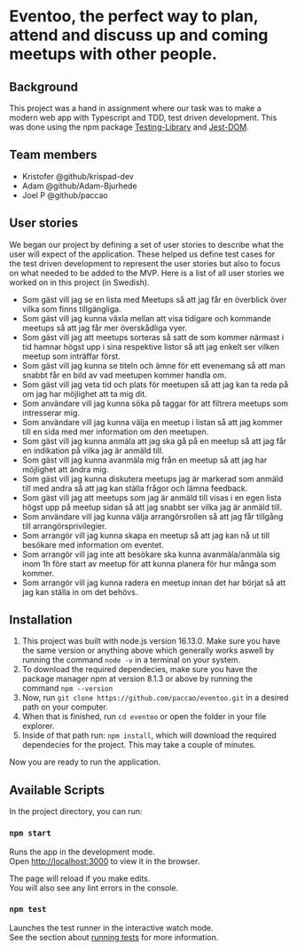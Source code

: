 # Eventoo, the perfect way to plan, attend and discuss up and coming meetups with other people.

## Background
This project was a hand in assignment where our task was to make a modern web app with Typescript and TDD, test driven development. This was done using the npm package [Testing-Library](https://testing-library.com/) and [Jest-DOM](https://www.npmjs.com/package/@testing-library/jest-dom).

## Team members
- Kristofer @github/krispad-dev
- Adam @github/Adam-Bjurhede
- Joel P @github/paccao

## User stories
We began our project by defining a set of user stories to describe what the user will expect of the application. These helped us define test cases for the test driven development to represent the user stories but also to focus on what needed to be added to the MVP. Here is a list of all user stories we worked on in this project (in Swedish).

- Som gäst vill jag se en lista med Meetups så att jag får en överblick över vilka som finns tillgängliga.
- Som gäst vill jag kunna växla mellan att visa tidigare och kommande meetups så att jag får mer överskådliga vyer.
- Som gäst vill jag att meetups sorteras så satt de som kommer närmast i tid hamnar högst upp i sina respektive listor så att jag enkelt ser vilken meetup som inträffar först.
- Som gäst vill jag kunna se titeln och ämne för ett evenemang så att man snabbt får en bild av vad meetupen kommer handla om.
- Som gäst vill jag veta tid och plats för meetupen så att jag kan ta reda på om jag har möjlighet att ta mig dit.
- Som användare vill jag kunna söka på taggar för att filtrera meetups som intresserar mig.
- Som användare vill jag kunna välja en meetup i listan så att jag kommer till en sida med mer information om den meetupen.
- Som gäst vill jag kunna anmäla att jag ska gå på en meetup så att jag får en indikation på vilka jag är anmäld till.
- Som gäst vill jag kunna avanmäla mig från en meetup så att jag har möjlighet att ändra mig.
- Som gäst vill jag kunna diskutera meetups jag är markerad som anmäld till med andra så att jag kan ställa frågor och lämna feedback.
- Som gäst vill jag att meetups som jag är anmäld till visas i en egen lista högst upp på meetup sidan så att jag snabbt ser vilka jag är anmäld till.
- Som användare vill jag kunna välja arrangörsrollen så att jag får tillgång till arrangörsprivilegier.
- Som arrangör vill jag kunna skapa en meetup så att jag kan nå ut till besökare med information om eventet.
- Som arrangör vill jag inte att besökare ska kunna avanmäla/anmäla sig inom 1h före start av meetup för att kunna planera för hur många som kommer.
- Som arrangör vill jag kunna radera en meetup innan det har börjat så att jag kan ställa in om det behövs.

## Installation
1. This project was built with node.js version 16.13.0. Make sure you have the same version or anything above which generally works aswell by running the command `node -v` in a terminal on your system.
2. To download the required dependecies, make sure you have the package manager npm at version 8.1.3 or above by running the command `npm --version`
3. Now, run `git clone https://github.com/paccao/eventoo.git` in a desired path on your computer.
4. When that is finished, run `cd eventoo` or open the folder in your file explorer.
5. Inside of that path run: `npm install`, which will download the required dependecies for the project. This may take a couple of minutes.

Now you are ready to run the application.

## Available Scripts

In the project directory, you can run:

### `npm start`

Runs the app in the development mode.\
Open [http://localhost:3000](http://localhost:3000) to view it in the browser.

The page will reload if you make edits.\
You will also see any lint errors in the console.

### `npm test`

Launches the test runner in the interactive watch mode.\
See the section about [running tests](https://facebook.github.io/create-react-app/docs/running-tests) for more information.

